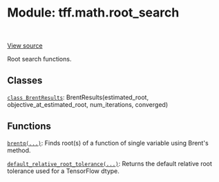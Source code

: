 <div itemscope itemtype="http://developers.google.com/ReferenceObject">
<meta itemprop="name" content="tff.math.root_search" />
<meta itemprop="path" content="Stable" />
</div>

# Module: tff.math.root_search

<!-- Insert buttons and diff -->

<table class="tfo-notebook-buttons tfo-api" align="left">
</table>

<a target="_blank" href="https://github.com/google/tf-quant-finance/blob/master/tf_quant_finance/math/root_search.py">View source</a>



Root search functions.



## Classes

[`class BrentResults`](../../tff/math/root_search/BrentResults.md): BrentResults(estimated_root, objective_at_estimated_root, num_iterations, converged)

## Functions

[`brentq(...)`](../../tff/math/root_search/brentq.md): Finds root(s) of a function of single variable using Brent's method.

[`default_relative_root_tolerance(...)`](../../tff/math/root_search/default_relative_root_tolerance.md): Returns the default relative root tolerance used for a TensorFlow dtype.


